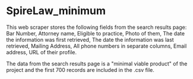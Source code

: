 # SpireLaw_minimum

This web scraper stores the following fields from the search results page: 
Bar Number, Attorney name, Eligible to practice, Photo of them, The date the information was first retrieved, The date the information was last retrieved, Mailing Address, All phone numbers in separate columns, Email address, URL of their profile. 

The data from the search results page is a "minimal viable product" of the project and the first 700 records are included in the .csv file. 
